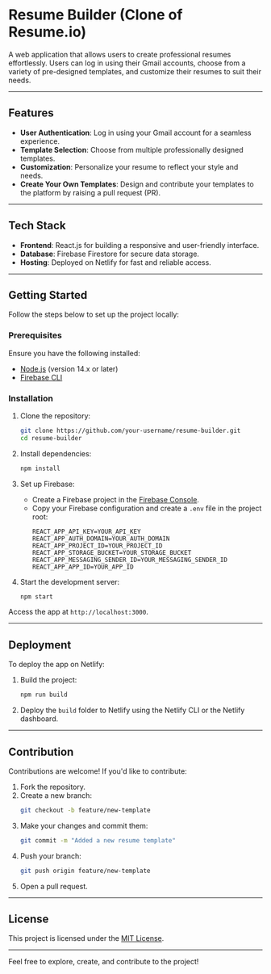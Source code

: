 # Resume Builder (Clone of Resume.io)

A web application that allows users to create professional resumes effortlessly. Users can log in using their Gmail accounts, choose from a variety of pre-designed templates, and customize their resumes to suit their needs.

---

## Features

- **User Authentication**: Log in using your Gmail account for a seamless experience.
- **Template Selection**: Choose from multiple professionally designed templates.
- **Customization**: Personalize your resume to reflect your style and needs.
- **Create Your Own Templates**: Design and contribute your templates to the platform by raising a pull request (PR).

---

## Tech Stack

- **Frontend**: React.js for building a responsive and user-friendly interface.
- **Database**: Firebase Firestore for secure data storage.
- **Hosting**: Deployed on Netlify for fast and reliable access.

---

## Getting Started

Follow the steps below to set up the project locally:

### Prerequisites

Ensure you have the following installed:
- [Node.js](https://nodejs.org/) (version 14.x or later)
- [Firebase CLI](https://firebase.google.com/docs/cli)

### Installation

1. Clone the repository:
   ```bash
   git clone https://github.com/your-username/resume-builder.git
   cd resume-builder
   ```

2. Install dependencies:
   ```bash
   npm install
   ```

3. Set up Firebase:
   - Create a Firebase project in the [Firebase Console](https://console.firebase.google.com/).
   - Copy your Firebase configuration and create a `.env` file in the project root:
     ```env
     REACT_APP_API_KEY=YOUR_API_KEY
     REACT_APP_AUTH_DOMAIN=YOUR_AUTH_DOMAIN
     REACT_APP_PROJECT_ID=YOUR_PROJECT_ID
     REACT_APP_STORAGE_BUCKET=YOUR_STORAGE_BUCKET
     REACT_APP_MESSAGING_SENDER_ID=YOUR_MESSAGING_SENDER_ID
     REACT_APP_APP_ID=YOUR_APP_ID
     ```

4. Start the development server:
   ```bash
   npm start
   ```

Access the app at `http://localhost:3000`.

---

## Deployment

To deploy the app on Netlify:

1. Build the project:
   ```bash
   npm run build
   ```

2. Deploy the `build` folder to Netlify using the Netlify CLI or the Netlify dashboard.

---

## Contribution

Contributions are welcome! If you'd like to contribute:

1. Fork the repository.
2. Create a new branch:
   ```bash
   git checkout -b feature/new-template
   ```
3. Make your changes and commit them:
   ```bash
   git commit -m "Added a new resume template"
   ```
4. Push your branch:
   ```bash
   git push origin feature/new-template
   ```
5. Open a pull request.

---

## License

This project is licensed under the [MIT License](LICENSE).

---

Feel free to explore, create, and contribute to the project!
